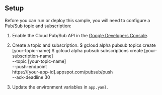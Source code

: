 ## Setup

Before you can run or deploy this sample, you will need to configure a Pub/Sub topic and subscription:

1. Enable the Cloud Pub/Sub API in the [Google Developers Console](https://console.developers.google.com/project/_/apiui/apiview/pubsub/overview).

2. Create a topic and subscription.
        $ gcloud alpha pubsub topics create [your-topic-name]
        $ gcloud alpha pubsub subscriptions create [your-subscription-name] \
            --topic [your-topic-name] \
            --push-endpoint \
                https://[your-app-id].appspot.com/pubsub/push \
            --ack-deadline 30

3. Update the environment variables in `app.yaml`.
